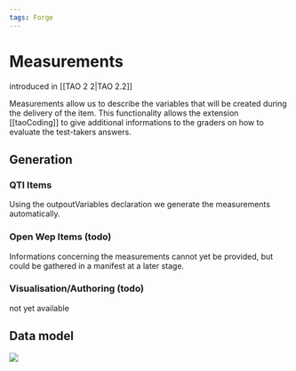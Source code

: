 ```yaml
---
tags: Forge
---
```


Measurements
============

introduced in [[TAO 2 2|TAO 2.2]]

Measurements allow us to describe the variables that will be created during the delivery of the item. This functionality allows the extension [[taoCoding]] to give additional informations to the graders on how to evaluate the test-takers answers.

Generation
----------

### QTI Items

Using the outpoutVariables declaration we generate the measurements automatically.

### Open Wep Items (todo)

Informations concerning the measurements cannot yet be provided, but could be gathered in a manifest at a later stage.

### Visualisation/Authoring (todo)

not yet available

Data model
----------

![](resources/http://forge.taotesting.com/attachments/1710/taoItemMeasurements.png)

